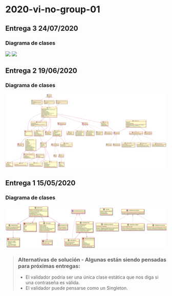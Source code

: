 # 2020-vi-no-group-01

## Entrega 3 24/07/2020

### Diagrama de clases
<img src="TPAEntrega3DC.svg">
<img src="http://www.plantuml.com/plantuml/png/fLLHRy8s47xFhpZrYKujlm15RO5LL6kX1FOwcVWQUGg-xEoWgQZ_VKw8apHX6NGlLNpttNtVVVQL1sC5stoV1d4gZ85bXYnYHVeO08p7O_VtDsNiP6xLNpbQ4G9MNwO696WtP4KwkdM70oa9cgpwKB7WKMHPwGJsg8tu4s-3ho08bBR87o96-5saIfPqSFIrXpB6ere9aFzovPNCfd0gj7MVSiLeyYn7Oyc0scSfEavhkXGBnvqWmsezZxQhxJpQBAC_rlFtxNozc2sZduh87Q7YbeO12JyXQ7L-HKtiCiJ_awCYcH8pIkAc0ngOJ2AbanGjwJ24ety53IQ4GmllypLJs52XMQ6M2hNzBzofknJcaW4wc8PZr9hDlzfY0AYUegRzZh71FAD65f9uXclCY2qUXsKEhuJNvQWOZU2wXzFLIVa6PQRYXgIKmzMnFKnBtQl8Qlgx-cg8Nqcx22iAdIXjkJ2pLFGj2RIp1OjVsY_lrccJbfm8hJvBqIA5ldU_gjWgboqIKs4n8LPYXbKvn3uKmB2F0LI6Y8GnQLirk1KLpqlEIgfO0FvjKSjBvBFu91rHh5oy5Pvk5vlYE5ECSRbjPAo3oE_d0h9H6JMJMdTgzOb9geGMsiIiig9kyVpILVqa35wXM6BTh8WkCrjY9XqFGi3lWPgsVp-kVTF_xRGCu6zgZKdge7LL25n4J8dO4QKeD6GvIdoywCx-hQpbnkWCAa9U2ROumywWftqGEsCTWuNJZ5tHRi9sHuEhwmJtA_kQ8O1hLP_4FgNarbRmMuu7CdFNsf3nBw8t2bmuo_cNXAVe7GpkarVK7_FH3t2flc77FE5Ydw5K_9vZ2n2XgCoxdFGAyuFp3jtVXsTMP01yyyjDRQRhsgyjK0xKrHm4_T-PNiC1ZFzl7mGrkfywzrFkKKri4DOUhdKxPRfZxDcHnkCGgk_W0RNCz-a_">

## Entrega 2 19/06/2020

### Diagrama de clases
<img src="TPAEntrega2DC.svg">

## Entrega 1 15/05/2020

### Diagrama de clases

<img src="TPAEntrega1DC.png">


> ### Alternativas de solución - Algunas están siendo pensadas para próximas entregas: 
> - El validador podría ser una única clase estática que nos diga si una contraseña es válida.
> - El validador puede pensarse como un Singleton.
